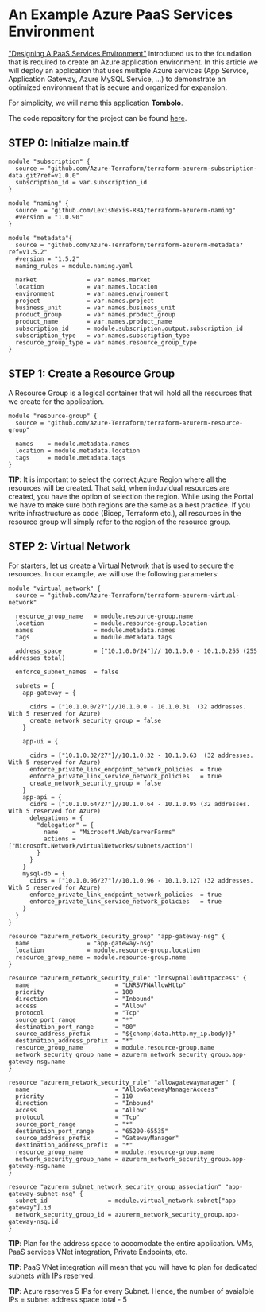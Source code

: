# An Example Azure PaaS Services Environment

["Designing A PaaS Services Environment"](../designing_a_paas_services_environment/README.md) introduced us to the foundation that is required to create an Azure application environment. In this article we will deploy an application that uses multiple Azure services (App Service, Application Gateway, Azure MySQL Service, ...) to demonstrate an optimized environment that is secure and organized for expansion. 

For simplicity, we will name this application **Tombolo**.

The code repository for the project can be found [here](https://github.com/hpccsystems-solutions-lab/Azure-Terraform-Examples/tree/main/terraform-tombolo).


## STEP 0: Initialze main.tf 

```
module "subscription" {
  source = "github.com/Azure-Terraform/terraform-azurerm-subscription-data.git?ref=v1.0.0"
  subscription_id = var.subscription_id
}

module "naming" {
  source  = "github.com/LexisNexis-RBA/terraform-azurerm-naming"
  #version = "1.0.90"
}

module "metadata"{
  source = "github.com/Azure-Terraform/terraform-azurerm-metadata?ref=v1.5.2"  
  #version = "1.5.2"
  naming_rules = module.naming.yaml
  
  market              = var.names.market
  location            = var.names.location 
  environment         = var.names.environment 
  project             = var.names.project
  business_unit       = var.names.business_unit
  product_group       = var.names.product_group
  product_name        = var.names.product_name 
  subscription_id     = module.subscription.output.subscription_id
  subscription_type   = var.names.subscription_type
  resource_group_type = var.names.resource_group_type
}
```

## STEP 1: Create a Resource Group

A Resource Group is a logical container that will hold all the resources that we create for the application. 

```
module "resource-group" {
  source = "github.com/Azure-Terraform/terraform-azurerm-resource-group"
  
  names    = module.metadata.names
  location = module.metadata.location
  tags     = module.metadata.tags
}
```

**TIP**: It is important to select the correct Azure Region where all the resources will be created. That said, when induvidual resources are created, you have the option of selection the region. While using the Portal we have to make sure both regions are the same as a best practice. If you write infrastructure as code (Bicep, Terraform etc.), all resources in the resource group will simply refer to the region of the resource group.    
 
## STEP 2: Virtual Network

For starters, let us create a Virtual Network that is used to secure the resources. In our example, we will use the following parameters:



```
module "virtual_network" {
  source = "github.com/Azure-Terraform/terraform-azurerm-virtual-network"

  resource_group_name   = module.resource-group.name
  location              = module.resource-group.location
  names                 = module.metadata.names
  tags                  = module.metadata.tags

  address_space         = ["10.1.0.0/24"]// 10.1.0.0 - 10.1.0.255 (255 addresses total)
  
  enforce_subnet_names  = false
  
  subnets = {
    app-gateway = {
      
      cidrs = ["10.1.0.0/27"]//10.1.0.0 - 10.1.0.31  (32 addresses. With 5 reserved for Azure)
      create_network_security_group = false
    }

    app-ui = {

      cidrs = ["10.1.0.32/27"]//10.1.0.32 - 10.1.0.63  (32 addresses. With 5 reserved for Azure)
      enforce_private_link_endpoint_network_policies  = true
      enforce_private_link_service_network_policies   = true
      create_network_security_group = false
    }
    app-api = {
      cidrs = ["10.1.0.64/27"]//10.1.0.64 - 10.1.0.95 (32 addresses. With 5 reserved for Azure)
      delegations = {
        "delegation" = {
          name    = "Microsoft.Web/serverFarms"
          actions = ["Microsoft.Network/virtualNetworks/subnets/action"]
        }
      }   
    }
    mysql-db = {
      cidrs = ["10.1.0.96/27"]//10.1.0.96 - 10.1.0.127 (32 addresses. With 5 reserved for Azure)
      enforce_private_link_endpoint_network_policies  = true
      enforce_private_link_service_network_policies   = true
    }      
  }      
}

resource "azurerm_network_security_group" "app-gateway-nsg" {
  name                = "app-gateway-nsg"
  location            = module.resource-group.location
  resource_group_name = module.resource-group.name  
}

resource "azurerm_network_security_rule" "lnrsvpnallowhttpaccess" {
  name                        = "LNRSVPNAllowHttp"
  priority                    = 100
  direction                   = "Inbound"
  access                      = "Allow"
  protocol                    = "Tcp"
  source_port_range           = "*"
  destination_port_range      = "80"
  source_address_prefix       = "${chomp(data.http.my_ip.body)}"
  destination_address_prefix  = "*"
  resource_group_name         = module.resource-group.name
  network_security_group_name = azurerm_network_security_group.app-gateway-nsg.name
}

resource "azurerm_network_security_rule" "allowgatewaymanager" {
  name                        = "AllowGatewayManagerAccess"
  priority                    = 110
  direction                   = "Inbound"
  access                      = "Allow"
  protocol                    = "Tcp"
  source_port_range           = "*"
  destination_port_range      = "65200-65535"
  source_address_prefix       = "GatewayManager"
  destination_address_prefix  = "*"
  resource_group_name         = module.resource-group.name
  network_security_group_name = azurerm_network_security_group.app-gateway-nsg.name
}

resource "azurerm_subnet_network_security_group_association" "app-gateway-subnet-nsg" {
  subnet_id                 = module.virtual_network.subnet["app-gateway"].id
  network_security_group_id = azurerm_network_security_group.app-gateway-nsg.id
}

```

**TIP**: Plan for the address space to accomodate the entire application. VMs, PaaS services VNet integration, Private Endpoints, etc.

**TIP**: PaaS VNet integration will mean that you will have to plan for dedicated subnets with IPs reserved. 

**TIP**: Azure reserves 5 IPs for every Subnet. Hence, the number of avaialble IPs = subnet address space total - 5 